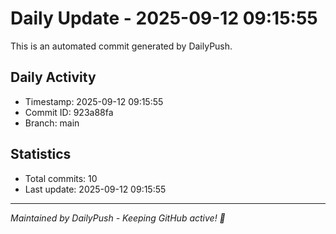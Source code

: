 # Daily Update - 2025-09-12 09:15:55

This is an automated commit generated by DailyPush.

## Daily Activity
- Timestamp: 2025-09-12 09:15:55
- Commit ID: 923a88fa
- Branch: main

## Statistics
- Total commits: 10
- Last update: 2025-09-12 09:15:55

---
*Maintained by DailyPush - Keeping GitHub active! 🚀*
